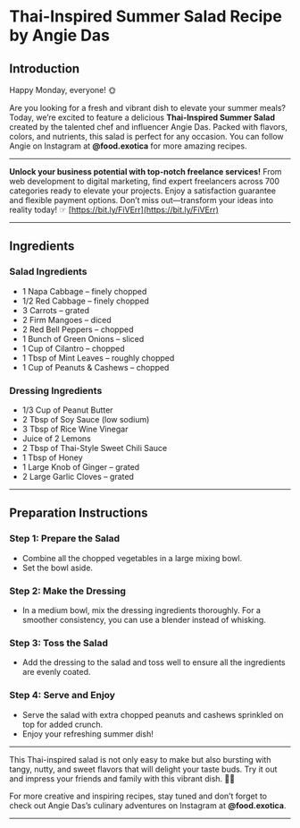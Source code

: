 # Thai-Inspired Summer Salad Recipe by Angie Das

## Introduction

Happy Monday, everyone! 🌞 

Are you looking for a fresh and vibrant dish to elevate your summer meals? Today, we’re excited to feature a delicious **Thai-Inspired Summer Salad** created by the talented chef and influencer Angie Das. Packed with flavors, colors, and nutrients, this salad is perfect for any occasion. You can follow Angie on Instagram at **@food.exotica** for more amazing recipes.

---

**Unlock your business potential with top-notch freelance services!** From web development to digital marketing, find expert freelancers across 700 categories ready to elevate your projects. Enjoy a satisfaction guarantee and flexible payment options. Don’t miss out—transform your ideas into reality today! ☞ [https://bit.ly/FiVErr](https://bit.ly/FiVErr)

---

## Ingredients

### Salad Ingredients
- 1 Napa Cabbage – finely chopped
- 1/2 Red Cabbage – finely chopped
- 3 Carrots – grated
- 2 Firm Mangoes – diced
- 2 Red Bell Peppers – chopped
- 1 Bunch of Green Onions – sliced
- 1 Cup of Cilantro – chopped
- 1 Tbsp of Mint Leaves – roughly chopped
- 1 Cup of Peanuts & Cashews – chopped

### Dressing Ingredients
- 1/3 Cup of Peanut Butter
- 2 Tbsp of Soy Sauce (low sodium)
- 3 Tbsp of Rice Wine Vinegar
- Juice of 2 Lemons
- 2 Tbsp of Thai-Style Sweet Chili Sauce
- 1 Tbsp of Honey
- 1 Large Knob of Ginger – grated
- 2 Large Garlic Cloves – grated

---

## Preparation Instructions

### Step 1: Prepare the Salad
- Combine all the chopped vegetables in a large mixing bowl.
- Set the bowl aside.

### Step 2: Make the Dressing
- In a medium bowl, mix the dressing ingredients thoroughly. For a smoother consistency, you can use a blender instead of whisking.

### Step 3: Toss the Salad
- Add the dressing to the salad and toss well to ensure all the ingredients are evenly coated.

### Step 4: Serve and Enjoy
- Serve the salad with extra chopped peanuts and cashews sprinkled on top for added crunch.
- Enjoy your refreshing summer dish!

---

This Thai-inspired salad is not only easy to make but also bursting with tangy, nutty, and sweet flavors that will delight your taste buds. Try it out and impress your friends and family with this vibrant dish. 🌿🥗

For more creative and inspiring recipes, stay tuned and don’t forget to check out Angie Das’s culinary adventures on Instagram at **@food.exotica**.

---

